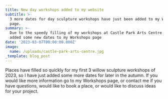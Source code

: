```yaml
---
title: New day workshops added to my website
subtitle: >-
  3 more dates for day sculpture workshops have just been added to my Workshops
  page.
summary: >-
  Due to the speedy filling of my workshops at Castle Park Arts Centre I have
  added some new dates to my Workshops page
date: '2023-03-07T00:00:00.000Z'
image:
  name: /uploads/castle-park-arts-centre.jpg
_template: blog_post
---
```


Places have filled so quickly for my first 3 willow sculpture workshops of 2023, so I have just added some more dates for later in the autumn. If you would like more information go to my Workshops page, or contact me if you have questions, would like to book a place, or would like to discuss ideas for your project.
